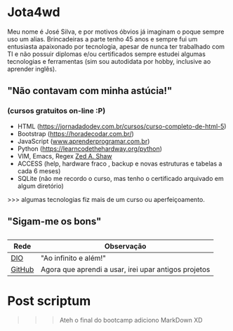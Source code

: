 # Jota4wd
Meu nome é José Silva, e por motivos óbvios já imaginam o poque sempre uso um alias.
Brincadeiras a parte tenho 45 anos e sempre fui um entusiasta apaixonado por tecnologia, apesar de nunca ter trabalhado com TI e não possuir diplomas e/ou certificados sempre estudei algumas tecnologias e ferramentas (sim sou autodidata por hobby, inclusive ao aprender inglês).

##
##
##
## "Não contavam com minha astúcia!"
### (cursos gratuitos on-line :P)

- HTML (https://jornadadodev.com.br/cursos/curso-completo-de-html-5)
- Bootstrap (https://horadecodar.com.br/)
- JavaScript (www.aprenderprogramar.com.br)
- Python (https://learncodethehardway.org/python)
- VIM, Emacs, Regex [Zed A. Shaw](http://programming-motherfucker.com/)
- ACCESS (help, hardware fraco , backup e novas estruturas e tabelas a cada 6 meses)
- SQLite (não me recordo o curso, mas tenho o certificado arquivado em algum diretório)

&GT;&gt;&gt; algumas tecnologias fiz mais de um curso ou aperfeiçoamento.




##
##
##
## "Sigam-me os bons"
##

| Rede |Observação |
| ------ | ------ |
| [DIO](https://www.dio.me/users/jota4wd) | "Ao infinito e além!" |
| [GitHub](https://github.com/Jota4wd) | Agora que aprendi a usar, irei upar antigos projetos 
##
# Post scriptum
>>> Ateh o final do bootcamp adiciono MarkDown XD